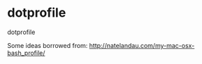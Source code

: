 dotprofile
==========

dotprofile


Some ideas borrowed from: http://natelandau.com/my-mac-osx-bash_profile/

